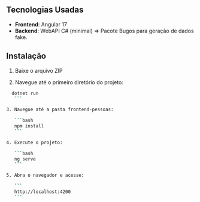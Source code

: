 
## Tecnologias Usadas

- **Frontend**: Angular 17
- **Backend**: WebAPI C# (minimal) => Pacote Bugos para geração de dados fake.

## Instalação

1. Baixe o arquivo ZIP

2. Navegue até o primeiro diretório do projeto:

 ```bash
   dotnet run
    ```

3. Navegue até a pasta frontend-pessoas:

    ```bash
    npm install
    ```

4. Execute o projeto:

    ```bash
    ng serve
    ```

5. Abra o navegador e acesse:

    ```
    http://localhost:4200
    ```

